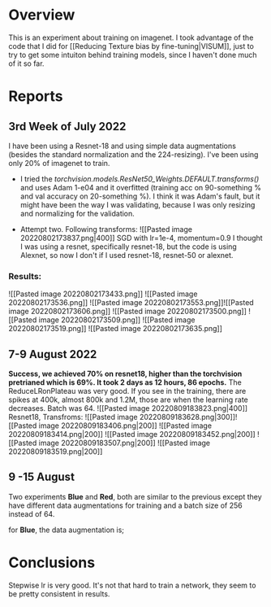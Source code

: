 
# Overview
This is an experiment about training on imagenet. 
I took advantage of the code that I did for [[Reducing Texture bias by fine-tuning|VISUM]], just to try to get some intuiton behind training models, since I haven't done much of it so far.

# Reports
## 3rd Week of July 2022
I have been using a Resnet-18 and using simple data augmentations (besides the standard normalization and the 224-resizing). I've been using only 20% of imagenet to train.

* I tried the 
 *torchvision.models.ResNet50_Weights.DEFAULT.transforms()* and uses Adam 1-e04 and it overfitted (training acc on 90-something % and val accuracy on 20-something %). I think it was Adam's fault, but it might have been the way I was validating, because I was only resizing and normalizing for the validation.


* Attempt two. Following transforms: 
![[Pasted image 20220802173837.png|400]]
SGD with lr=1e-4, momentum=0.9
I thought I was using a resnet, specifically resnet-18, but the code is using Alexnet, so now I don't if I used resnet-18, resnet-50 or alexnet.

### Results:

![[Pasted image 20220802173433.png]]
![[Pasted image 20220802173536.png]]
![[Pasted image 20220802173553.png]]![[Pasted image 20220802173606.png]]
![[Pasted image 20220802173500.png]]
![[Pasted image 20220802173509.png]]
![[Pasted image 20220802173519.png]]
![[Pasted image 20220802173635.png]]

## 7-9 August 2022
**Success, we achieved 70% on resnet18, higher than the torchvision pretrianed which is 69%. It took 2 days as 12 hours, 86 epochs.** 
The ReduceLRonPlateau was very good. If you see in the training, there are spikes at 400k, almost 800k and 1.2M, those are when the learning rate decreases. Batch was 64.
![[Pasted image 20220809183823.png|400]]
Resnet18, Transfroms:
![[Pasted image 20220809183628.png|300]]![[Pasted image 20220809183406.png|200]]
![[Pasted image 20220809183414.png|200]]
![[Pasted image 20220809183452.png|200]]
![[Pasted image 20220809183507.png|200]]
![[Pasted image 20220809183519.png|200]]

## 9 -15 August
Two experiments
**Blue** and **Red**, both are similar to the previous except they have different data augmentations for training and a batch size of 256 instead of 64.

for **Blue**, the data augmentation is;


# Conclusions
Stepwise lr is very good.
It's not that hard to train a network, they seem to be pretty consistent in results.